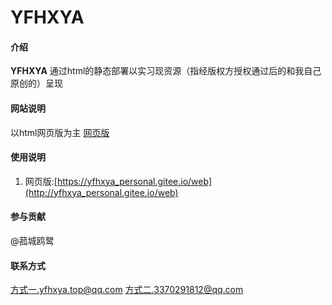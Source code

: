 # YFHXYA

#### 介绍
**YFHXYA**
通过html的静态部署以实习现资源（指经版权方授权通过后的和我自己原创的）呈现

#### 网站说明

以html网页版为主 [网页版](https://yfhxya_personal.gitee.io/web)

#### 使用说明

1.  网页版:[https://yfhxya_personal.gitee.io/web](http://yfhxya_personal.gitee.io/web)


#### 参与贡献
@菰城鸥鹭
#### 联系方式
方式一.yfhxya.top@qq.com
方式二.3370291812@qq.com